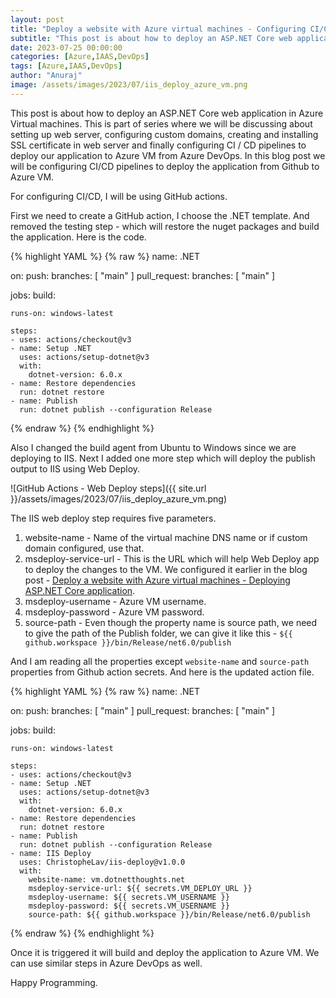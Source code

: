 ```yaml
---
layout: post
title: "Deploy a website with Azure virtual machines - Configuring CI/CD pipelines"
subtitle: "This post is about how to deploy an ASP.NET Core web application in Azure Virtual machines"
date: 2023-07-25 00:00:00
categories: [Azure,IAAS,DevOps]
tags: [Azure,IAAS,DevOps]
author: "Anuraj"
image: /assets/images/2023/07/iis_deploy_azure_vm.png
---
```


This post is about how to deploy an ASP.NET Core web application in Azure Virtual machines. This is part of series where we will be discussing about setting up web server, configuring custom domains, creating and installing SSL certificate in web server and finally configuring CI / CD pipelines to deploy our application to Azure VM from Azure DevOps. In this blog post we will be configuring CI/CD pipelines to deploy the application from Github to Azure VM.

For configuring CI/CD, I will be using GitHub actions.

First we need to create a GitHub action, I choose the .NET template. And removed the testing step - which will restore the nuget packages and build the application. Here is the code.

{% highlight YAML %}
{% raw %}
name: .NET

on:
  push:
    branches: [ "main" ]
  pull_request:
    branches: [ "main" ]

jobs:
  build:

    runs-on: windows-latest

    steps:
    - uses: actions/checkout@v3
    - name: Setup .NET
      uses: actions/setup-dotnet@v3
      with:
        dotnet-version: 6.0.x
    - name: Restore dependencies
      run: dotnet restore
    - name: Publish
      run: dotnet publish --configuration Release
{% endraw %}
{% endhighlight %}

Also I changed the build agent from Ubuntu to Windows since we are deploying to IIS. Next I added one more step which will deploy the publish output to IIS using Web Deploy.

![GitHub Actions - Web Deploy steps]({{ site.url }}/assets/images/2023/07/iis_deploy_azure_vm.png)

The IIS web deploy step requires five parameters.

1. website-name - Name of the virtual machine DNS name or if custom domain configured, use that.
2. msdeploy-service-url - This is the URL which will help Web Deploy app to deploy the changes to the VM. We configured it earlier in the blog post - [Deploy a website with Azure virtual machines - Deploying ASP.NET Core application](https://dotnetthoughts.net/deploy-a-website-with-azure-virtual-machines-part3/).
3. msdeploy-username - Azure VM username.
4. msdeploy-password - Azure VM password.
5. source-path - Even though the property name is source path, we need to give the path of the Publish folder, we can give it like this - `${{ github.workspace }}/bin/Release/net6.0/publish`

And I am reading all the properties except `website-name` and `source-path` properties from Github action secrets. And here is the updated action file.

{% highlight YAML %}
{% raw %}
name: .NET

on:
  push:
    branches: [ "main" ]
  pull_request:
    branches: [ "main" ]

jobs:
  build:

    runs-on: windows-latest

    steps:
    - uses: actions/checkout@v3
    - name: Setup .NET
      uses: actions/setup-dotnet@v3
      with:
        dotnet-version: 6.0.x
    - name: Restore dependencies
      run: dotnet restore
    - name: Publish
      run: dotnet publish --configuration Release
    - name: IIS Deploy
      uses: ChristopheLav/iis-deploy@v1.0.0
      with:
        website-name: vm.dotnetthoughts.net
        msdeploy-service-url: ${{ secrets.VM_DEPLOY_URL }}
        msdeploy-username: ${{ secrets.VM_USERNAME }}
        msdeploy-password: ${{ secrets.VM_USERNAME }}
        source-path: ${{ github.workspace }}/bin/Release/net6.0/publish
{% endraw %}
{% endhighlight %}

Once it is triggered it will build and deploy the application to Azure VM. We can use similar steps in Azure DevOps as well.

Happy Programming.